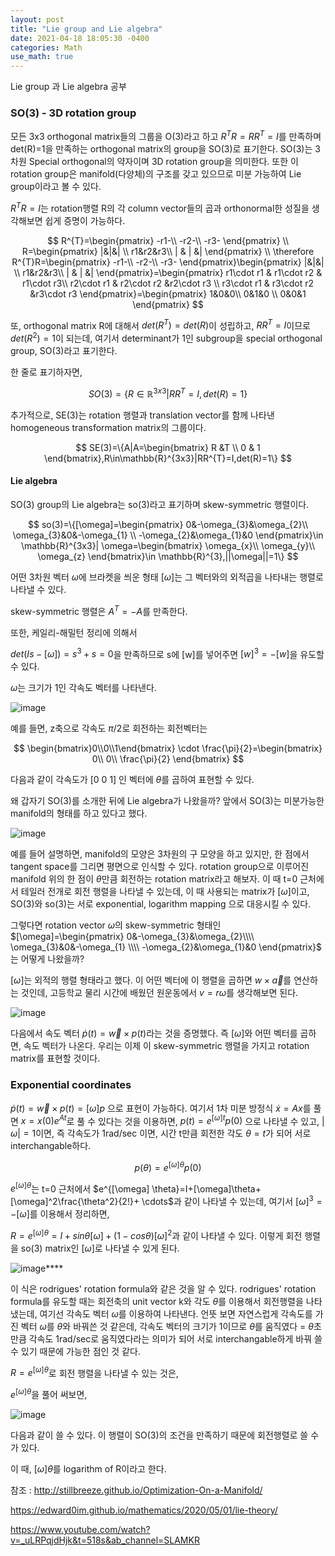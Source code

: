 ```yaml
---
layout: post
title: "Lie group and Lie algebra"
date: 2021-04-18 18:05:30 -0400
categories: Math
use_math: true
---
```


Lie group 과 Lie algebra 공부

### SO(3) - 3D rotation group

모든 3x3 orthogonal matrix들의 그룹을 O(3)라고 하고 $R^{T}R=RR^{T}=I$를 만족하며 det(R)=1을 만족하는 orthogonal matrix의 group을 SO(3)로 표기한다. SO(3)는 3차원 Special orthogonal의 약자이며 3D rotation group을 의미한다.  또한 이 rotation group은 manifold(다양체)의 구조를 갖고 있으므로 미분 가능하여 Lie group이라고 볼 수 있다.  

$R^{T}R=I$는 rotation행렬 R의 각 column vector들의 곱과 orthonormal한 성질을 생각해보면 쉽게 증명이 가능하다.


$$
R^{T}=\begin{pmatrix}
-r1-\\ 
-r2-\\ 
-r3-
\end{pmatrix} \\
R=\begin{pmatrix}
|&|&| \\ 
r1&r2&r3\\
| & |  &| 
\end{pmatrix}
\\ \therefore R^{T}R=\begin{pmatrix}
-r1-\\ 
-r2-\\ 
-r3-
\end{pmatrix}\begin{pmatrix}
|&|&| \\ 
r1&r2&r3\\
| & |  &| 
\end{pmatrix}=\begin{pmatrix}
r1\cdot r1 & r1\cdot r2 & r1\cdot r3\\ 
r2\cdot r1 & r2\cdot r2 &r2\cdot r3 \\ 
r3\cdot r1 & r3\cdot r2 &r3\cdot r3 
\end{pmatrix}=\begin{pmatrix}
1&0&0\\ 
0&1&0 \\ 
0&0&1 
\end{pmatrix}
$$




또, orthogonal matrix R에 대해서 $det(R^{T})=det(R)$이 성립하고, $RR^{T}=I$이므로 $det(R^{2})=1$이 되는데, 여기서 determinant가 1인 subgroup을 special orthogonal group, SO(3)라고 표기한다.

한 줄로 표기하자면,


$$
SO(3)=\{R\in \mathbb{R}^{3x3}|RR^{T}=I,det(R)=1\}
$$



추가적으로, SE(3)는 rotation 행렬과 translation vector를 함께 나타낸 homogeneous transformation matrix의 그룹이다.


$$
SE(3)=\{A|A=\begin{bmatrix}
R &T \\ 
0 & 1
\end{bmatrix},R\in\mathbb{R}^{3x3}|RR^{T}=I,det(R)=1\}
$$



#### Lie algebra

SO(3) group의 Lie algebra는 so(3)라고 표기하며 skew-symmetric 행렬이다. 


$$
so(3)=\{[\omega]=\begin{pmatrix}
0&-\omega_{3}&\omega_{2}\\ 
\omega_{3}&0&-\omega_{1} \\ 
-\omega_{2}&\omega_{1}&0 
\end{pmatrix}\in \mathbb{R}^{3x3}| \omega=\begin{bmatrix}
\omega_{x}\\
\omega_{y}\\
\omega_{z}
\end{bmatrix}\in \mathbb{R}^{3},||\omega||=1\}
$$


어떤 3차원 벡터 $\omega$에 브라켓을 씌운 형태 [$\omega$]는 그 벡터와의 외적곱을 나타내는 행렬로 나타낼 수 있다.

skew-symmetric 행렬은 $A^{T}=-A$를 만족한다.

또한, 케일리-해밀턴 정리에 의해서

$det(Is-[\omega])=s^3+s=0$을 만족하므로 s에 [w]를 넣어주면 $[w]^3=-[w]$을 유도할 수 있다.



$\omega$는 크기가 1인 각속도 벡터를 나타낸다.

![image](https://user-images.githubusercontent.com/67038853/115180943-bcdc4400-a111-11eb-9385-19f88f7d453b.png)



예를 들면, z축으로 각속도 $\pi/2$로 회전하는 회전벡터는


$$
\begin{bmatrix}0\\0\\1\end{bmatrix} \cdot \frac{\pi}{2}=\begin{bmatrix}
0\\ 
0\\ 
\frac{\pi}{2}
\end{bmatrix}
$$


다음과 같이 각속도가 [0 0 1] 인 벡터에 $\theta$를 곱하여 표현할 수 있다. 



왜 갑자기 SO(3)를 소개한 뒤에 Lie algebra가 나왔을까? 앞에서 SO(3)는 미분가능한 manifold의 형태를 하고 있다고 했다. 

![image](https://user-images.githubusercontent.com/67038853/115179245-d7acb980-a10d-11eb-829b-873f1ec2cef0.png)

예를 들어 설명하면, manifold의 모양은 3차원의 구 모양을 하고 있지만, 한 점에서 tangent space를 그리면 평면으로 인식할 수 있다. rotation group으로 이루어진 manifold 위의 한 점이 $\theta$만큼 회전하는 rotation matrix라고 해보자. 이 때 t=0 근처에서 테일러 전개로 회전 행렬을 나타낼 수 있는데, 이 때 사용되는 matrix가 $[\omega]$이고, SO(3)와 so(3)는 서로 exponential, logarithm mapping 으로 대응시킬 수 있다. 



그렇다면 rotation vector $\omega$의 skew-symmetric 형태인 $[\omega]=\begin{pmatrix}
0&-\omega_{3}&\omega_{2}\\\\ 
\omega_{3}&0&-\omega_{1} \\\\ 
-\omega_{2}&\omega_{1}&0 
\end{pmatrix}$ 는 어떻게 나왔을까?

$[\omega]$는 외적의 행렬 형태라고 했다. 이 어떤 벡터에 이 행렬을 곱하면 $w\times\vec{a}$를 연산하는 것인데, 고등학교 물리 시간에 배웠던 원운동에서 $v=r\omega$를 생각해보면 된다.

![image](https://user-images.githubusercontent.com/67038853/115186339-793b0780-a11c-11eb-8522-f1df7a4aeb34.png)

다음에서 속도 벡터 $\dot{p}(t)=\vec{w}\times p(t)$라는 것을 증명했다. 즉 $[\omega]$와 어떤 벡터를 곱하면, 속도 벡터가 나온다. 우리는 이제 이 skew-symmetric 행렬을 가지고 rotation matrix를 표현할 것이다.



### Exponential coordinates

  $\dot{p}(t)=\vec{w}\times p(t)=[\omega]p$ 으로 표현이 가능하다. 여기서 1차 미분 방정식 $\dot{x}=Ax$를 풀면 $x=x(0)e^{At}$로 풀 수 있다는 것을 이용하면, $p(t)=e^{[\omega] t}p(0)$  으로 나타낼 수 있고, $|\omega|=1$이면, 즉 각속도가 1rad/sec 이면, 시간 t만큼 회전한 각도 $\theta=t$가 되어 서로 interchangable하다. 



$$
p(\theta)=e^{[\omega] \theta}p(0)
$$



$e^{[\omega] \theta}$는 t=0 근처에서 $e^{[\omega] \theta}=I+[\omega]\theta+[\omega]^2\frac{\theta^2}{2!}+ \cdots$과 같이 나타낼 수 있는데, 여기서 $[\omega]^3=-[\omega]$를 이용해서 정리하면,

$R=e^{[\omega] \theta}=I+sin\theta[\omega]+(1-cos\theta)[\omega]^2$과 같이 나타낼 수 있다. 이렇게 회전 행렬을 so(3) matrix인 $[\omega]$로 나타낼 수 있게 된다. 

![image](https://user-images.githubusercontent.com/67038853/115198053-9d064980-a12c-11eb-9f77-ed892caf43a6.png)****



이 식은 rodrigues' rotation formula와 같은 것을 알 수 있다. rodrigues' rotation formula를 유도할 때는 회전축의 unit vector k와 각도 $\theta$를 이용해서 회전행렬을 나타냈는데, 여기선 각속도 벡터 $\omega$를 이용하여 나타낸다. 언뜻 보면 자연스럽게 각속도를 가진 벡터 $\omega$를 $\theta$와 바꿔쓴 것 같은데, 각속도 벡터의 크기가 1이므로 $\theta$를 움직였다 = $\theta$초 만큼 각속도 1rad/sec로 움직였다라는 의미가 되어 서로 interchangable하게 바꿔 쓸 수 있기 때문에 가능한 점인 것 같다.



$R=e^{[\omega] \theta}$로 회전 행렬을 나타낼 수 있는 것은,

$e^{[\omega] \theta}$을 풀어 써보면, 



![image](https://user-images.githubusercontent.com/67038853/115193576-4f3b1280-a127-11eb-8b79-23dabbd788b7.png)



다음과 같이 쓸 수 있다. 이 행렬이 SO(3)의 조건을 만족하기 때문에 회전행렬로 쓸 수가 있다. 

이 때, $[\omega]\theta$를 logarithm of R이라고 한다. 









참조 : <http://stillbreeze.github.io/Optimization-On-a-Manifold/>

<https://edward0im.github.io/mathematics/2020/05/01/lie-theory/>

<https://www.youtube.com/watch?v=_uLRPqjdHjk&t=518s&ab_channel=SLAMKR>